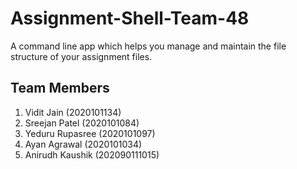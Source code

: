 # Assignment-Shell-Team-48
A command line app which helps you manage and maintain the file structure of your assignment files.


## Team Members
1. Vidit Jain (2020101134)
2. Sreejan Patel (2020101084)
3. Yeduru Rupasree (2020101097)
4. Ayan Agrawal (2020101034)
5. Anirudh Kaushik (202090111015)